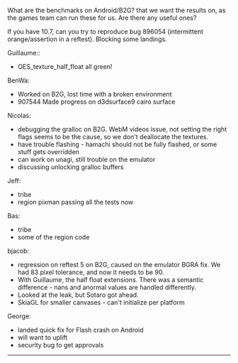What are the benchmarks on Android/B2G? that we want the results on, as the games team can run these for us.  Are there any useful ones?


If you have 10.7, can you try to reproduce bug 896054 (intermittent orange/assertion in a reftest).  Blocking some landings.


Guillaume::
* OES_texture_half_float all green!

BenWa:
* Worked on B2G, lost time with a broken environment
* 907544 Made progress on d3dsurface9 cairo surface

Nicolas:
* debugging the gralloc on B2G.  WebM videos issue, not setting the right flags seems to be the cause, so we don't deallocate the textures.
* have trouble flashing - hamachi should not be fully flashed, or some stuff gets overridden
* can work on unagi, still trouble on the emulator
* discussing unlocking gralloc buffers

Jeff:
* tribe
* region pixman passing all the tests now

Bas:
* tribe
* some of the region code

bjacob:
* regression on reftest 5 on B2G, caused on the emulator BGRA fix. We had 83 pixel tolerance, and now it needs to be 90.
* With Guillaume, the half float extensions. There was a semantic difference - nans and anormal values are handled differently.
* Looked at the leak, but Sotaro got ahead.
* SkiaGL for smaller canvases - can't initialize per platform

George:
* landed quick fix for Flash crash on Android
* will want to uplift
* security bug to get approvals

________________


